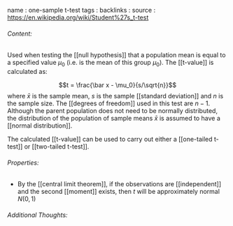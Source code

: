 name : one-sample t-test
tags : 
backlinks : 
source : https://en.wikipedia.org/wiki/Student%27s_t-test

###### Content:
Used when testing the [[null hypothesis]] that a population mean is equal to a specified value $\mu_0$ (i.e. is the mean of this group $\mu_0$). The [[t-value]] is calculated as:

$$t = \frac{\bar x - \mu_0}{s/\sqrt{n}}$$
where $\bar x$ is the sample mean, $s$ is the sample [[standard deviation]] and $n$ is the sample size. The [[degrees of freedom]] used in this test are $n-1$. Although the parent population does not need to be normally distributed, the distribution of the population of sample means $\bar {x}$ is assumed to have a [[normal distribution]].

The calculated [[t-value]] can be used to carry out either a [[one-tailed t-test]] or [[two-tailed t-test]].

###### Properties:
- By the [[central limit theorem]], if the observations are [[independent]] and the second [[moment]] exists, then $t$ will be approximately normal $N(0,1)$

###### Additional Thoughts:
